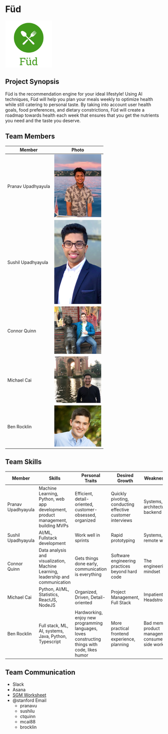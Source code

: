 # Füd
<img src="./images/FudLogo.png" width="150">

## Project Synopsis
Füd is the recommendation engine for your ideal lifestyle! Using AI techniques, Füd will help you plan your meals weekly to optimize health while still catering to personal taste. By taking into account user health goals, food preferences, and dietary constrictions, Füd will create a roadmap towards health each week that ensures that you get the nutrients you need and the taste you deserve.

## Team Members
| Member                | Photo                                         |
| --------------------- | --------------------------------------------- |
| Pranav Upadhyayula    | <img src="./images/IMG_9755.jpeg" width="150"> |
| Sushil Upadhyayula 	| <img src="./images/SushilHeadshot.PNG" width="150"> |
| Connor Quinn          | <img src="./images/IMG_0172.jpeg" width="150"> |
| Michael Cai           | <img src="./images/michael.jpeg" width="150"> |
| Ben Rocklin           | <img src="./images/MontyNussPhotographyBenjamin003-copy-630x420 - Copy (2).jpg" width="150"> |

## Team Skills
| Member                | Skills                        | Personal Traits  | Desired Growth | Weaknesses |
| --------------------- | ----------------------------- | ---------------- | -------------- | ---------- |
| Pranav Upadhyayula | Machine Learning, Python, web app development, product management, building MVPs | Efficient, detail-oriented, customer-obsessed, organized | Quickly pivoting, conducting effective customer interviews  | Systems, architecture, backend |
| Sushil Upadhyayula | AI/ML, Fullstack development | Work well in sprints | Rapid prototyping | Systems, remote work
| Connor Quinn          | Data analysis and visualization, Machine Learning, leadership and communication | Gets things done early, communication is everything | Software engineering practices beyond hard code |  The engineering mindset |
| Michael Cai           | Python, AI/ML, Statistics, ReactJS, NodeJS |  Organized, Driven, Detail-oriented | Project Management, Full Stack | Impatient, Headstrong
| Ben Rocklin           | Full stack, ML, AI, systems, Java, Python, Typescript | Hardworking, enjoy new programming languages, loves constructing things with code, likes humor | More practical frontend experience, planning | Bad memory, product management, consumer-side work

## Team Communication
* Slack
* Asana
* [SGM Worksheet](https://docs.google.com/forms/d/1GayYOwG_QavQE4iNx63emikCSeXUXO9Gq0VRaRGm9ok/edit?usp=sharing)
* @stanford Email
    * pranavu
    * sushilu
    * ctquinn
    * mcai88
    * brocklin
